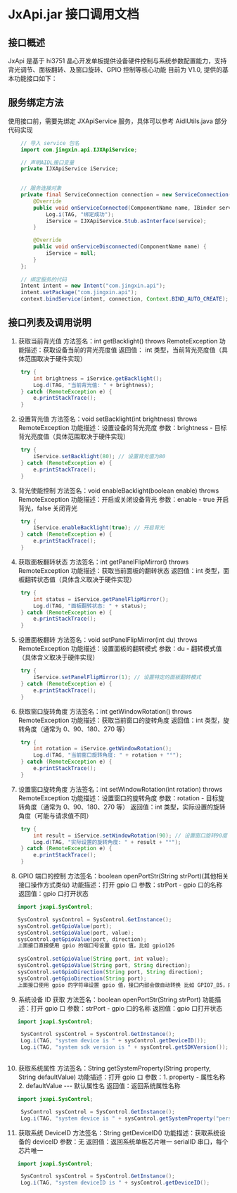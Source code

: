 # JxApi.jar 接口调用文档
## 接口概述
JxApi 是基于 hi3751 晶心开发单板提供设备硬件控制与系统参数配置能力，支持背光调节、面板翻转、及窗口旋转、GPIO 控制等核心功能
目前为 V1.0, 提供的基本功能接口如下：

## 服务绑定方法
使用接口前，需要先绑定 JXApiService 服务，具体可以参考 AidlUtils.java 部分代码实现

```java
    // 导入 service 包名
    import com.jingxin.api.IJXApiService;

    // 声明AIDL接口变量
    private IJXApiService iService;

    
    // 服务连接对象
    private final ServiceConnection connection = new ServiceConnection() {
        @Override
        public void onServiceConnected(ComponentName name, IBinder service) {
            Log.i(TAG, "绑定成功");
            iService = IJXApiService.Stub.asInterface(service);
        }

        @Override
        public void onServiceDisconnected(ComponentName name) {
            iService = null;
        }
    };
    
    // 绑定服务的代码
    Intent intent = new Intent("com.jingxin.api");
    intent.setPackage("com.jingxin.api");
    context.bindService(intent, connection, Context.BIND_AUTO_CREATE);
```

## 接口列表及调用说明
1. 获取当前背光值
   方法签名：int getBacklight() throws RemoteException
   功能描述：获取设备当前的背光亮度值
   返回值：  int 类型，当前背光亮度值（具体范围取决于硬件实现）

```java
    try {
        int brightness = iService.getBacklight();
        Log.d(TAG, "当前背光值: " + brightness);
    } catch (RemoteException e) {
        e.printStackTrace();
    }
```

2. 设置背光值
   方法签名：void setBacklight(int brightness) throws RemoteException
   功能描述：设置设备的背光亮度
   参数：brightness - 目标背光亮度值（具体范围取决于硬件实现）
```java
    try {
        iService.setBacklight(80); // 设置背光值为80
    } catch (RemoteException e) {
        e.printStackTrace();
    }
```

3. 背光使能控制
   方法签名：void enableBacklight(boolean enable) throws RemoteException
   功能描述：开启或关闭设备背光
   参数：enable - true 开启背光，false 关闭背光
```java
    try {
        iService.enableBacklight(true); // 开启背光
    } catch (RemoteException e) {
        e.printStackTrace();
    }
```

4. 获取面板翻转状态
   方法签名：int getPanelFlipMirror() throws RemoteException
   功能描述：获取当前面板的翻转状态
   返回值：int 类型，面板翻转状态值（具体含义取决于硬件实现）

```java
    try {
        int status = iService.getPanelFlipMirror();
        Log.d(TAG, "面板翻转状态: " + status);
    } catch (RemoteException e) {
        e.printStackTrace();
    }
```

5. 设置面板翻转
   方法签名：void setPanelFlipMirror(int du) throws RemoteException
   功能描述：设置面板的翻转模式
   参数：du - 翻转模式值（具体含义取决于硬件实现）
```java
    try {
        iService.setPanelFlipMirror(1); // 设置特定的面板翻转模式
    } catch (RemoteException e) {
        e.printStackTrace();
    }
```

6. 获取窗口旋转角度
   方法签名：int getWindowRotation() throws RemoteException
   功能描述：获取当前窗口的旋转角度
   返回值：int 类型，旋转角度（通常为 0、90、180、270 等）

```java
    try {
        int rotation = iService.getWindowRotation();
        Log.d(TAG, "当前窗口旋转角度: " + rotation + "°");
    } catch (RemoteException e) {
        e.printStackTrace();
    }
```

7. 设置窗口旋转角度
   方法签名：int setWindowRotation(int rotation) throws RemoteException
   功能描述：设置窗口的旋转角度
   参数：rotation - 目标旋转角度（通常为 0、90、180、270 等）
   返回值：int 类型，实际设置的旋转角度（可能与请求值不同）
```java
    try {
        int result = iService.setWindowRotation(90); // 设置窗口旋转90度
        Log.d(TAG, "实际设置的旋转角度: " + result + "°");
    } catch (RemoteException e) {
        e.printStackTrace();
    }
```
8. GPIO 端口的控制
   方法签名：boolean openPortStr(String strPort)(其他相关接口操作方式类似)
   功能描述：打开 gpio 口
   参数：strPort - gpio 口的名称
   返回值：gpio 口打开状态

```java
   import jxapi.SysControl;

   SysControl sysControl = SysControl.GetInstance();
   sysControl.getGpioValue(port);
   sysControl.setGpioValue(port, value);
   sysControl.getGpioValue(port, direction);
   上面接口直接使用 gpio 的端口号设置 gpio 值，比如 gpio126
   
   sysControl.setGpioValue(String port, int value);
   sysControl.getGpioValue(String port, String direction);
   sysControl.setGpioDirection(String port, String direction);
   sysControl.getGpioDirection(String port);
   上面接口使用 gpio 的字符串设置 gpio 值，接口内部会做自动转换 比如 GPIO7_B5，内部会自动做转换
```

9. 系统设备 ID 获取
   方法签名：boolean openPortStr(String strPort)
   功能描述：打开 gpio 口
   参数：strPort - gpio 口的名称
   返回值：gpio 口打开状态

```java
   import jxapi.SysControl;

    SysControl sysControl = SysControl.GetInstance();
    Log.i(TAG, "system device is " + sysControl.getDeviceID());
    Log.i(TAG, "system sdk version is " + sysControl.getSDKVersion());
    
```

10. 获取系统属性
   方法签名：String getSystemProperty(String property, String defaultValue)
   功能描述：打开 gpio 口
   参数：1. property - 属性名称
        2. defaultValue --- 默认属性名
   返回值：返回系统属性名称

```java
   import jxapi.SysControl;

    SysControl sysControl = SysControl.GetInstance();
    Log.i(TAG, "system device is " + sysControl.getSystemProperty("persist.prop.screenorientation", "landscape");
```
11. 获取系统 DeviceID
    方法签名：String getDeviceID()
    功能描述：获取系统设备的 deviceID
    参数：无
    返回值：返回系统单板芯片唯一 serialID 串口，每个芯片唯一

```java
   import jxapi.SysControl;

    SysControl sysControl = SysControl.GetInstance();
    Log.i(TAG, "system deviceID is " + sysControl.getDeviceID();

```
